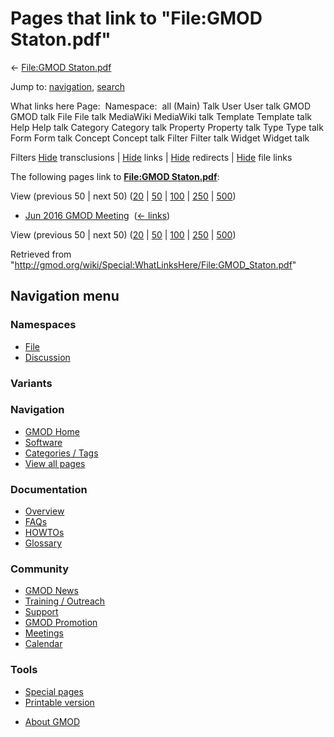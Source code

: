 <div id="mw-page-base" class="noprint">

</div>

<div id="mw-head-base" class="noprint">

</div>

<div id="content" class="mw-body" role="main">

<span id="top"></span>

<div id="mw-js-message" style="display:none;">

</div>



# <span dir="auto">Pages that link to "File:GMOD Staton.pdf"</span>

<div id="bodyContent">

<div id="contentSub">

← [File:GMOD
Staton.pdf](/wiki/File:GMOD_Staton.pdf "File:GMOD Staton.pdf")

</div>

<div id="jump-to-nav" class="mw-jump">

Jump to: [navigation](#mw-navigation), [search](#p-search)

</div>

<div id="mw-content-text">

What links here Page:  Namespace:  all (Main) Talk User User talk GMOD
GMOD talk File File talk MediaWiki MediaWiki talk Template Template talk
Help Help talk Category Category talk Property Property talk Type Type
talk Form Form talk Concept Concept talk Filter Filter talk Widget
Widget talk

Filters
[Hide](/mediawiki/index.php?title=Special:WhatLinksHere/File:GMOD_Staton.pdf&hidetrans=1 "Special:WhatLinksHere/File:GMOD Staton.pdf")
transclusions \|
[Hide](/mediawiki/index.php?title=Special:WhatLinksHere/File:GMOD_Staton.pdf&hidelinks=1 "Special:WhatLinksHere/File:GMOD Staton.pdf")
links \|
[Hide](/mediawiki/index.php?title=Special:WhatLinksHere/File:GMOD_Staton.pdf&hideredirs=1 "Special:WhatLinksHere/File:GMOD Staton.pdf")
redirects \|
[Hide](/mediawiki/index.php?title=Special:WhatLinksHere/File:GMOD_Staton.pdf&hideimages=1 "Special:WhatLinksHere/File:GMOD Staton.pdf")
file links

The following pages link to **[File:GMOD
Staton.pdf](/wiki/File:GMOD_Staton.pdf "File:GMOD Staton.pdf")**:

View (previous 50 \| next 50)
([20](/mediawiki/index.php?title=Special:WhatLinksHere/File:GMOD_Staton.pdf&limit=20 "Special:WhatLinksHere/File:GMOD Staton.pdf")
\|
[50](/mediawiki/index.php?title=Special:WhatLinksHere/File:GMOD_Staton.pdf&limit=50 "Special:WhatLinksHere/File:GMOD Staton.pdf")
\|
[100](/mediawiki/index.php?title=Special:WhatLinksHere/File:GMOD_Staton.pdf&limit=100 "Special:WhatLinksHere/File:GMOD Staton.pdf")
\|
[250](/mediawiki/index.php?title=Special:WhatLinksHere/File:GMOD_Staton.pdf&limit=250 "Special:WhatLinksHere/File:GMOD Staton.pdf")
\|
[500](/mediawiki/index.php?title=Special:WhatLinksHere/File:GMOD_Staton.pdf&limit=500 "Special:WhatLinksHere/File:GMOD Staton.pdf"))

- [Jun 2016 GMOD
  Meeting](/wiki/Jun_2016_GMOD_Meeting "Jun 2016 GMOD Meeting") ‎
  <span class="mw-whatlinkshere-tools">([←
  links](/mediawiki/index.php?title=Special:WhatLinksHere&target=Jun+2016+GMOD+Meeting "Special:WhatLinksHere"))</span>

View (previous 50 \| next 50)
([20](/mediawiki/index.php?title=Special:WhatLinksHere/File:GMOD_Staton.pdf&limit=20 "Special:WhatLinksHere/File:GMOD Staton.pdf")
\|
[50](/mediawiki/index.php?title=Special:WhatLinksHere/File:GMOD_Staton.pdf&limit=50 "Special:WhatLinksHere/File:GMOD Staton.pdf")
\|
[100](/mediawiki/index.php?title=Special:WhatLinksHere/File:GMOD_Staton.pdf&limit=100 "Special:WhatLinksHere/File:GMOD Staton.pdf")
\|
[250](/mediawiki/index.php?title=Special:WhatLinksHere/File:GMOD_Staton.pdf&limit=250 "Special:WhatLinksHere/File:GMOD Staton.pdf")
\|
[500](/mediawiki/index.php?title=Special:WhatLinksHere/File:GMOD_Staton.pdf&limit=500 "Special:WhatLinksHere/File:GMOD Staton.pdf"))

</div>

<div class="printfooter">

Retrieved from
"<http://gmod.org/wiki/Special:WhatLinksHere/File:GMOD_Staton.pdf>"

</div>

<div id="catlinks" class="catlinks catlinks-allhidden">

</div>

<div class="visualClear">

</div>

</div>

</div>

<div id="mw-navigation">

## Navigation menu

<div id="mw-head">



<div id="left-navigation">

<div id="p-namespaces" class="vectorTabs" role="navigation"
aria-labelledby="p-namespaces-label">

### Namespaces

- <span id="ca-nstab-image"><a href="/wiki/File:GMOD_Staton.pdf" accesskey="c"
  title="View the file page [c]">File</a></span>
- <span id="ca-talk"><a
  href="/mediawiki/index.php?title=File_talk:GMOD_Staton.pdf&amp;action=edit&amp;redlink=1"
  accesskey="t"
  title="Discussion about the content page [t]">Discussion</a></span>

</div>

<div id="p-variants" class="vectorMenu emptyPortlet" role="navigation"
aria-labelledby="p-variants-label">

### 

### Variants[](#)

<div class="menu">

</div>

</div>

</div>





</div>

</div>

</div>

<div id="mw-panel">

<div id="p-logo" role="banner">

<a href="/wiki/Main_Page"
style="background-image: url(http://gmod.org/images/GMOD-cogs.png);"
title="Visit the main page"></a>

</div>

<div id="p-Navigation" class="portal" role="navigation"
aria-labelledby="p-Navigation-label">

### Navigation

<div class="body">

- <span id="n-GMOD-Home">[GMOD Home](/wiki/Main_Page)</span>
- <span id="n-Software">[Software](/wiki/GMOD_Components)</span>
- <span id="n-Categories-.2F-Tags">[Categories /
  Tags](/wiki/Categories)</span>
- <span id="n-View-all-pages">[View all
  pages](/wiki/Special:AllPages)</span>

</div>

</div>

<div id="p-Documentation" class="portal" role="navigation"
aria-labelledby="p-Documentation-label">

### Documentation

<div class="body">

- <span id="n-Overview">[Overview](/wiki/Overview)</span>
- <span id="n-FAQs">[FAQs](/wiki/Category:FAQ)</span>
- <span id="n-HOWTOs">[HOWTOs](/wiki/Category:HOWTO)</span>
- <span id="n-Glossary">[Glossary](/wiki/Glossary)</span>

</div>

</div>

<div id="p-Community" class="portal" role="navigation"
aria-labelledby="p-Community-label">

### Community

<div class="body">

- <span id="n-GMOD-News">[GMOD News](/wiki/GMOD_News)</span>
- <span id="n-Training-.2F-Outreach">[Training /
  Outreach](/wiki/Training_and_Outreach)</span>
- <span id="n-Support">[Support](/wiki/Support)</span>
- <span id="n-GMOD-Promotion">[GMOD
  Promotion](/wiki/GMOD_Promotion)</span>
- <span id="n-Meetings">[Meetings](/wiki/Meetings)</span>
- <span id="n-Calendar">[Calendar](/wiki/Calendar)</span>

</div>

</div>

<div id="p-tb" class="portal" role="navigation"
aria-labelledby="p-tb-label">

### Tools

<div class="body">

- <span id="t-specialpages"><a href="/wiki/Special:SpecialPages" accesskey="q"
  title="A list of all special pages [q]">Special pages</a></span>
- <span id="t-print"><a
  href="/mediawiki/index.php?title=Special:WhatLinksHere/File:GMOD_Staton.pdf&amp;printable=yes"
  rel="alternate" accesskey="p"
  title="Printable version of this page [p]">Printable version</a></span>

</div>

</div>

</div>

</div>

<div id="footer" role="contentinfo">

- <span id="footer-places-about">[About
  GMOD](/wiki/GMOD:About "GMOD:About")</span>

<!-- -->






</div>
